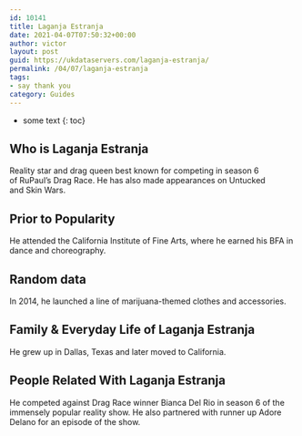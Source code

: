 ```yaml
---
id: 10141
title: Laganja Estranja
date: 2021-04-07T07:50:32+00:00
author: victor
layout: post
guid: https://ukdataservers.com/laganja-estranja/
permalink: /04/07/laganja-estranja
tags:
- say thank you
category: Guides
---
```


* some text
{: toc}


## Who is Laganja Estranja



Reality star and drag queen best known for competing in season 6 of RuPaul&#8217;s Drag Race. He has also made appearances on Untucked and Skin Wars.

                
                
                
## Prior to Popularity



He attended the California Institute of Fine Arts, where he earned his BFA in dance and choreography.

                
                
                
## Random data



In 2014, he launched a line of marijuana-themed clothes and accessories.

                
                
                
## Family & Everyday Life of Laganja Estranja



He grew up in Dallas, Texas and later moved to California.

                
                
                
## People Related With Laganja Estranja



He competed against Drag Race winner Bianca Del Rio in season 6 of the immensely popular reality show. He also partnered with runner up Adore Delano for an episode of the show.

                
              
            
          
          
          